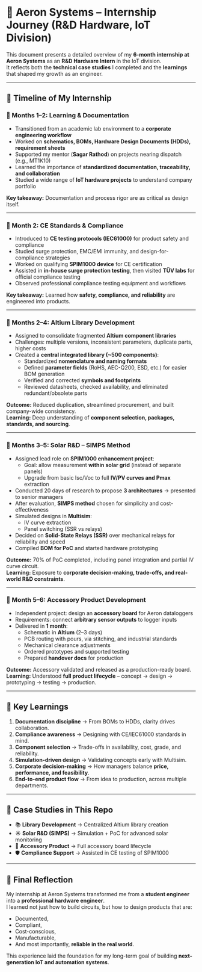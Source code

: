 # 🚀 Aeron Systems – Internship Journey (R&D Hardware, IoT Division)

This document presents a detailed overview of my **6-month internship at Aeron Systems** as an **R&D Hardware Intern** in the IoT division.  
It reflects both the **technical case studies** I completed and the **learnings** that shaped my growth as an engineer.

---

## 📅 Timeline of My Internship

### 📌 Months 1–2: Learning & Documentation
- Transitioned from an academic lab environment to a **corporate engineering workflow**  
- Worked on **schematics, BOMs, Hardware Design Documents (HDDs), requirement sheets**  
- Supported my mentor (**Sagar Rathod**) on projects nearing dispatch (e.g., MT1K10)  
- Learned the importance of **standardized documentation, traceability, and collaboration**  
- Studied a wide range of **IoT hardware projects** to understand company portfolio  

**Key takeaway:** Documentation and process rigor are as critical as design itself.

---

### 📌 Month 2: CE Standards & Compliance
- Introduced to **CE testing protocols (IEC61000)** for product safety and compliance  
- Studied surge protection, EMC/EMI immunity, and design-for-compliance strategies  
- Worked on qualifying **SPIM1000 device** for CE certification  
- Assisted in **in-house surge protection testing**, then visited **TÜV labs** for official compliance testing  
- Observed professional compliance testing equipment and workflows  

**Key takeaway:** Learned how **safety, compliance, and reliability** are engineered into products.

---

### 📌 Months 2–4: Altium Library Development
- Assigned to consolidate fragmented **Altium component libraries**  
- Challenges: multiple versions, inconsistent parameters, duplicate parts, higher costs  
- Created a **central integrated library (~500 components)**:
  - Standardized **nomenclature and naming formats**  
  - Defined **parameter fields** (RoHS, AEC-Q200, ESD, etc.) for easier BOM generation  
  - Verified and corrected **symbols and footprints**  
  - Reviewed datasheets, checked availability, and eliminated redundant/obsolete parts  

**Outcome:** Reduced duplication, streamlined procurement, and built company-wide consistency.  
**Learning:** Deep understanding of **component selection, packages, standards, and sourcing**.

---

### 📌 Months 3–5: Solar R&D – SIMPS Method
- Assigned lead role on **SPIM1000 enhancement project**:
  - Goal: allow measurement **within solar grid** (instead of separate panels)  
  - Upgrade from basic Isc/Voc to full **IV/PV curves and Pmax** extraction  
- Conducted 20 days of research to propose **3 architectures** → presented to senior managers  
- After evaluation, **SIMPS method** chosen for simplicity and cost-effectiveness  
- Simulated designs in **Multisim**:
  - IV curve extraction  
  - Panel switching (SSR vs relays)  
- Decided on **Solid-State Relays (SSR)** over mechanical relays for reliability and speed  
- Compiled **BOM for PoC** and started hardware prototyping  

**Outcome:** 70% of PoC completed, including panel integration and partial IV curve circuit.  
**Learning:** Exposure to **corporate decision-making, trade-offs, and real-world R&D constraints**.

---

### 📌 Month 5–6: Accessory Product Development
- Independent project: design an **accessory board** for Aeron dataloggers  
- Requirements: connect **arbitrary sensor outputs** to logger inputs  
- Delivered in **1 month**:
  - Schematic in **Altium** (2–3 days)  
  - PCB routing with pours, via stitching, and industrial standards  
  - Mechanical clearance adjustments  
  - Ordered prototypes and supported testing  
  - Prepared **handover docs** for production  

**Outcome:** Accessory validated and released as a production-ready board.  
**Learning:** Understood **full product lifecycle** – concept → design → prototyping → testing → production.

---

## 🌟 Key Learnings
1. **Documentation discipline** → From BOMs to HDDs, clarity drives collaboration.  
2. **Compliance awareness** → Designing with CE/IEC61000 standards in mind.  
3. **Component selection** → Trade-offs in availability, cost, grade, and reliability.  
4. **Simulation-driven design** → Validating concepts early with Multisim.  
5. **Corporate decision-making** → How managers balance **price, performance, and feasibility**.  
6. **End-to-end product flow** → From idea to production, across multiple departments.  

---

## 📂 Case Studies in This Repo
- 📚 **Library Development** → Centralized Altium library creation  
- ☀️ **Solar R&D (SIMPS)** → Simulation + PoC for advanced solar monitoring  
- 🔌 **Accessory Product** → Full accessory board lifecycle  
- 🛡️ **Compliance Support** → Assisted in CE testing of SPIM1000  

---

## 🎯 Final Reflection
My internship at Aeron Systems transformed me from a **student engineer** into a **professional hardware engineer**.  
I learned not just how to build circuits, but how to design products that are:  
- Documented,  
- Compliant,  
- Cost-conscious,  
- Manufacturable,  
- And most importantly, **reliable in the real world**.  

This experience laid the foundation for my long-term goal of building **next-generation IoT and automation systems**.

